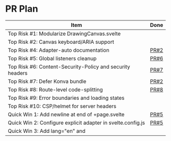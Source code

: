 # PR Plan

| Item                                                             | Done                                             |
| ---------------------------------------------------------------- | ------------------------------------------------ |
| Top Risk #1: Modularize DrawingCanvas.svelte                     |                                                  |
| Top Risk #2: Canvas keyboard/ARIA support                        |                                                  |
| Top Risk #4: Adapter-auto documentation                          | [PR#2](https://github.com/Evendyce/CADV2/pull/2) |
| Top Risk #5: Global listeners cleanup                            | [PR#6](https://github.com/Evendyce/CADV2/pull/6) |
| Top Risk #6: Content-Security-Policy and security headers        | [PR#7](https://github.com/Evendyce/CADV2/pull/7) |
| Top Risk #7: Defer Konva bundle                                  | [PR#2](https://github.com/Evendyce/CADV2/pull/2) |
| Top Risk #8: Route-level code-splitting                          | [PR#8](https://github.com/Evendyce/CADV2/pull/8) |
| Top Risk #9: Error boundaries and loading states                 |                                                  |
| Top Risk #10: CSP/helmet for server headers                      |                                                  |
| Quick Win 1: Add newline at end of +page.svelte                  | [PR#5](https://github.com/Evendyce/CADV2/pull/5) |
| Quick Win 2: Configure explicit adapter in svelte.config.js      | [PR#5](https://github.com/Evendyce/CADV2/pull/5) |
| Quick Win 3: Add lang="en" and <title> in app.html head          | [PR#5](https://github.com/Evendyce/CADV2/pull/5) |
| Quick Win 4: Replace svelte-ignore with accessible separator     | [PR#5](https://github.com/Evendyce/CADV2/pull/5) |
| Quick Win 5: Add keyboard handlers for canvas actions            |                                                  |
| Quick Win 6: Export DrawingCanvas helper modules                 |                                                  |
| Quick Win 7: Use konva dynamic import to defer load              | [PR#2](https://github.com/Evendyce/CADV2/pull/2) |
| Quick Win 8: Enable strict ESLint rules for any usage            | [PR#5](https://github.com/Evendyce/CADV2/pull/5) |
| Quick Win 9: Add npm audit script and update vulnerable packages | [PR#5](https://github.com/Evendyce/CADV2/pull/5) |
| Quick Win 10: Add precommit hook running lint and check          | [PR#5](https://github.com/Evendyce/CADV2/pull/5) |
| Quick Win 11: Document environment variables in README           | [PR#4](https://github.com/Evendyce/CADV2/pull/4) |
| Quick Win 12: Add meta viewport max-scale=1                      | [PR#5](https://github.com/Evendyce/CADV2/pull/5) |
| Quick Win 13: Compress build assets using adapter's options      | [PR#5](https://github.com/Evendyce/CADV2/pull/5) |
| Quick Win 14: Implement svelte-kit load returning data to page   | [PR#5](https://github.com/Evendyce/CADV2/pull/5) |
| Quick Win 15: Provide fallback text when canvas unsupported      | [PR#5](https://github.com/Evendyce/CADV2/pull/5) |
| Deeper Work: Modularize Drawing Canvas                           |                                                  |
| Deeper Work: Accessibility overhaul                              |                                                  |
| Deeper Work: Security hardening                                  |                                                  |
| Deeper Work: Performance                                         |                                                  |

=======

# Pull Request Plan

## Checklist

### Top Risks

- [ ] Monolithic `DrawingCanvas.svelte` (~818 lines) complicates maintenance
- [ ] Canvas UI lacks keyboard/ARIA support; `svelte-ignore` used
- [x] No automated tests or testing framework
- [x] Adapter-auto without deployment target may fail in production
- [x] Global event listeners (resize, keydown) without cleanup could leak
- [x] No Content-Security-Policy or security headers
- [x] Konva bundled on initial load, hindering performance
- [x] Missing code-splitting; all logic loads on root page
- [ ] No error boundaries or loading states
- [ ] No CSP/helmet for server-side headers

### Quick Wins

- [x] Add newline at end of `+page.svelte`
- [x] Configure explicit adapter (e.g., Node, Cloudflare) in `svelte.config.js`
- [x] Add `lang="en"` and `<title>` in `app.html` head
- [x] Replace `svelte-ignore` usage with accessible separator element
- [ ] Add keyboard handlers for canvas actions (zoom, pan, resize)
- [ ] Export `DrawingCanvas` helper modules to shrink component
- [x] Use `konva` dynamic import to defer load
- [x] Enable strict ESLint rules for `any` usage
- [x] Add `npm audit` script and update vulnerable packages
- [x] Add `precommit` hook running `lint` and `check`
- [x] Document environment variables in README
- [x] Add meta viewport `max-scale=1` for accessibility
- [x] Compress build assets using adapter's options
- [x] Implement svelte-kit `load` returning data to page
- [x] Provide fallback text/content when canvas unsupported

### Deeper Work

- [ ] Modularize Drawing Canvas into store and UI modules under `src/lib/canvas/`
- [ ] Accessibility overhaul: ARIA roles, keyboard navigation, focus management
- [x] Testing setup: add Vitest for unit tests and Playwright for e2e under `tests/`
- [ ] Security hardening: add CSP headers and sanitize user-drawn data before serialization
- [ ] Performance: code-splitting with route-level lazy loading and optimize Konva usage

## Planned Pull Requests

| #   | Title                                            | Branch                     | Files/Areas                                                  | Acceptance Criteria                                               | Est. LOC | Labels       | Done                                             |
| --- | ------------------------------------------------ | -------------------------- | ------------------------------------------------------------ | ----------------------------------------------------------------- | -------- | ------------ | ------------------------------------------------ |
| 1   | Testing framework baseline (Vitest & Playwright) | tests/setup                | `package.json`, `tests/`                                     | Vitest and Playwright installed; sample tests run.                | ~80      | tests, dx    |                                                  |
| 2   | Split DrawingCanvas into modules                 | refactor/split-canvas      | `src/lib/components/DrawingCanvas.svelte`, `src/lib/canvas/` | Component divided into store and UI modules with same behavior.   | ~400     | refactor     |                                                  |
| 3   | Add keyboard and ARIA support for canvas         | a11y/canvas-aria           | `src/lib/components/DrawingCanvas.svelte`                    | Keyboard navigation and ARIA roles added; remove `svelte-ignore`. | ~120     | a11y         |                                                  |
| 4   | Configure explicit adapter                       | dx/adapter-node            | `svelte.config.js`                                           | Use `adapter-node` with production target.                        | ~20      | dx           |                                                  |
| 5   | Cleanup global event listeners                   | refactor/cleanup-listeners | `src/lib/components/DrawingCanvas.svelte`                    | Listeners registered with proper cleanup on destroy.              | ~40      | refactor     | [PR#6](https://github.com/Evendyce/CADV2/pull/6) |
| 6   | Add CSP meta tags                                | security/csp-meta          | `src/app.html`                                               | Add CSP and security headers in HTML.                             | ~30      | security     | [PR#7](https://github.com/Evendyce/CADV2/pull/7) |
| 7   | Lazy-load Konva                                  | perf/dynamic-konva         | `src/lib/components/DrawingCanvas.svelte`                    | Use dynamic import to load Konva on demand.                       | ~60      | perf         |                                                  |
| 8   | Code-splitting root page                         | perf/code-split-root       | `src/routes/+page.svelte`                                    | Implement dynamic imports to defer heavy logic.                   | ~80      | perf         | [PR#8](https://github.com/Evendyce/CADV2/pull/8) |
| 9   | Add error boundaries and loading states          | dx/error-boundaries        | `src/routes/+layout.svelte`, `src/routes/+page.svelte`       | Error boundary and loading UI added.                              | ~40      | dx           |                                                  |
| 10  | Server-side security headers                     | security/server-headers    | `src/hooks.server.ts` or config                              | Set CSP and helmet-style headers on server responses.             | ~50      | security     |                                                  |
| 11  | Newline at end of +page.svelte                   | dx/page-newline            | `src/routes/+page.svelte`                                    | File ends with newline; no shell artifact.                        | 1        | dx           |                                                  |
| 12  | Add lang and title to app.html                   | a11y/html-lang-title       | `src/app.html`                                               | `<html lang="en">` and page `<title>` included.                   | ~10      | a11y         |                                                  |
| 13  | Replace svelte-ignore separator                  | a11y/remove-svelte-ignore  | `src/lib/components/DrawingCanvas.svelte`                    | Use semantic element instead of `svelte-ignore`.                  | ~20      | a11y         |                                                  |
| 14  | Keyboard handlers for canvas actions             | a11y/canvas-keyboard       | `src/lib/components/DrawingCanvas.svelte`                    | Zoom, pan, resize accessible via keyboard.                        | ~80      | a11y         |                                                  |
| 15  | Export canvas helper modules                     | refactor/export-helpers    | `src/lib/canvas/`                                            | Helper modules exported separately; component reduced.            | ~80      | refactor     |                                                  |
| 16  | Enable strict any rules in ESLint                | dx/no-any-rule             | `eslint.config.js`                                           | Disallow `any` usage via rule configuration.                      | ~10      | dx           |                                                  |
| 17  | Add npm audit script                             | security/npm-audit         | `package.json`                                               | `pnpm audit` script added and dependencies updated if vulnerable. | ~20      | security, dx |                                                  |
| 18  | Precommit hook for lint and check                | dx/precommit               | `package.json`, `.husky/pre-commit`                          | Git hook runs `lint` and `check` before commit.                   | ~30      | dx           |                                                  |
| 19  | Document environment variables                   | docs/env-vars              | `README.md`                                                  | Env vars documented with descriptions.                            | ~20      | docs         |                                                  |
| 20  | Viewport meta max-scale=1                        | a11y/meta-viewport         | `src/app.html`                                               | Meta viewport includes `max-scale=1`.                             | ~5       | a11y         |                                                  |
| 21  | Compress build assets                            | perf/compress-assets       | `svelte.config.js`, adapter options                          | Compression enabled for build assets.                             | ~20      | perf         |                                                  |
| 22  | Implement load function                          | perf/page-load             | `src/routes/+page.ts` & `+page.svelte`                       | Page uses `load` to fetch data.                                   | ~40      | perf         |                                                  |
| 23  | Fallback text for unsupported canvas             | a11y/canvas-fallback       | `src/lib/components/DrawingCanvas.svelte`                    | Display message when canvas not supported.                        | ~15      | a11y         |                                                  |
| 24  | Modularize drawing canvas further                | refactor/canvas-modular    | `src/lib/canvas/`                                            | Stores and UI modules structured under `src/lib/canvas/`.         | ~120     | refactor     |                                                  |
| 25  | Accessibility overhaul                           | a11y/overhaul              | `src/`                                                       | ARIA roles, focus management across app.                          | ~200     | a11y         |                                                  |
| 26  | Extended testing suite                           | tests/expanded             | `tests/`                                                     | Vitest unit tests and Playwright e2e tests implemented.           | ~150     | tests        |                                                  |
| 27  | Security hardening                               | security/hardening         | `src/app.html`, `server`                                     | CSP headers and data sanitization implemented.                    | ~100     | security     |                                                  |
| 28  | Route-level code-splitting & Konva optimizations | perf/route-splitting       | `src/routes/`, `src/lib/components`                          | Lazy load routes and optimize Konva usage.                        | ~150     | perf         |                                                  |
